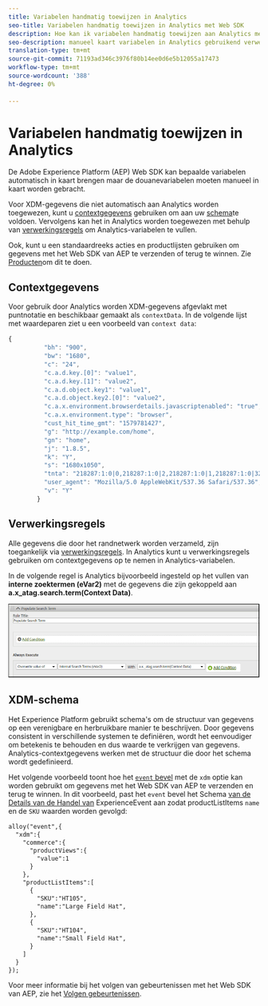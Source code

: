 ```yaml
---
title: Variabelen handmatig toewijzen in Analytics
seo-title: Variabelen handmatig toewijzen in Analytics met Web SDK
description: Hoe kan ik variabelen handmatig toewijzen aan Analytics met behulp van verwerkingsregels
seo-description: manueel kaart variabelen in Analytics gebruikend verwerkingsregels met Web SDK
translation-type: tm+mt
source-git-commit: 71193ad346c3976f80b14ee0d6e5b12055a17473
workflow-type: tm+mt
source-wordcount: '388'
ht-degree: 0%

---
```



# Variabelen handmatig toewijzen in Analytics

De Adobe Experience Platform (AEP) Web SDK kan bepaalde variabelen automatisch in kaart brengen maar de douanevariabelen moeten manueel in kaart worden gebracht.

Voor XDM-gegevens die niet automatisch aan Analytics worden toegewezen, kunt u [contextgegevens](https://docs.adobe.com/content/help/en/analytics/implementation/vars/page-vars/contextdata.html) gebruiken om aan uw [schema](https://docs.adobe.com/content/help/en/experience-platform/xdm/schema/composition.html)te voldoen. Vervolgens kan het in Analytics worden toegewezen met behulp van [verwerkingsregels](https://docs.adobe.com/content/help/en/analytics/admin/admin-tools/processing-rules/processing-rules-configuration/t-processing-rules.html) om Analytics-variabelen te vullen.

Ook, kunt u een standaardreeks acties en productlijsten gebruiken om gegevens met het Web SDK van AEP te verzenden of terug te winnen. Zie [Producten](https://docs.adobe.com/content/help/en/experience-platform/edge/implement/commerce.html)om dit te doen.

## Contextgegevens

Voor gebruik door Analytics worden XDM-gegevens afgevlakt met puntnotatie en beschikbaar gemaakt als `contextData`. In de volgende lijst met waardeparen ziet u een voorbeeld van `context data`:

```javascript
{
          "bh": "900",
          "bw": "1680",
          "c": "24",
          "c.a.d.key.[0]": "value1",
          "c.a.d.key.[1]": "value2",
          "c.a.d.object.key1": "value1",
          "c.a.d.object.key2.[0]": "value2",
          "c.a.x.environment.browserdetails.javascriptenabled": "true",
          "c.a.x.environment.type": "browser",
          "cust_hit_time_gmt": "1579781427",
          "g": "http://example.com/home",
          "gn": "home",
          "j": "1.8.5",
          "k": "Y",
          "s": "1680x1050",
          "tnta": "218287:1:0|0,218287:1:0|2,218287:1:0|1,218287:1:0|32767,218287:1:0|1,218287:1:0|0,218287:1:0|1,218287:1:0|0,218287:1:0|1",
          "user_agent": "Mozilla/5.0 AppleWebKit/537.36 Safari/537.36",
          "v": "Y"
        }
```

## Verwerkingsregels

Alle gegevens die door het randnetwerk worden verzameld, zijn toegankelijk via [verwerkingsregels](https://docs.adobe.com/content/help/en/analytics/admin/admin-tools/processing-rules/processing-rules-configuration/t-processing-rules.html). In Analytics kunt u verwerkingsregels gebruiken om contextgegevens op te nemen in Analytics-variabelen.

In de volgende regel is Analytics bijvoorbeeld ingesteld op het vullen van **interne zoektermen (eVar2)** met de gegevens die zijn gekoppeld aan **a.x_atag.search.term(Context Data)**.

![](assets/examplerule.png)


## XDM-schema

Het Experience Platform gebruikt schema&#39;s om de structuur van gegevens op een verenigbare en herbruikbare manier te beschrijven. Door gegevens consistent in verschillende systemen te definiëren, wordt het eenvoudiger om betekenis te behouden en dus waarde te verkrijgen van gegevens. Analytics-contextgegevens werken met de structuur die door het schema wordt gedefinieerd.

Het volgende voorbeeld toont hoe het [`event` bevel](https://docs.adobe.com/content/help/en/experience-platform/edge/fundamentals/tracking-events.html) met de `xdm` optie kan worden gebruikt om gegevens met het Web SDK van AEP te verzenden en terug te winnen. In dit voorbeeld, past het `event` bevel het Schema [van de Details van de Handel van](https://github.com/adobe/xdm/blob/1c22180490558e3c13352fe3e0540cb7e93c69ca/docs/reference/context/experienceevent-commerce.schema.md) ExperienceEvent aan zodat productListItems `name` en de `SKU` waarden worden gevolgd:


```
alloy("event",{
  "xdm":{
    "commerce":{
      "productViews":{
        "value":1
      }
    },
    "productListItems":[
      {
        "SKU":"HT105",
        "name":"Large Field Hat",
      },
      {
        "SKU":"HT104",
        "name":"Small Field Hat",
      }
    ]
  }
});
```

Voor meer informatie bij het volgen van gebeurtenissen met het Web SDK van AEP, zie het [Volgen gebeurtenissen](https://docs.adobe.com/content/help/en/experience-platform/edge/fundamentals/tracking-events.html).
